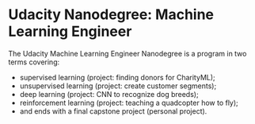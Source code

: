 # Udacity Nanodegree: Machine Learning Engineer
The Udacity Machine Learning Engineer Nanodegree is a program in two terms covering: 
- supervised learning (project: finding donors for CharityML); 
- unsupervised learning (project: create customer segments); 
- deep learning (project: CNN to recognize dog breeds); 
- reinforcement learning (project: teaching a quadcopter how to fly); 
- and ends with a final capstone project (personal project).

